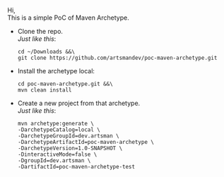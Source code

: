 Hi,\
This is a simple PoC of Maven Archetype.

* Clone the repo.\
  _Just like this_:

  ```
  cd ~/Downloads &&\
  git clone https://github.com/artsmandev/poc-maven-archetype.git
  ```

* Install the archetype local:

  ```
  cd poc-maven-archetype.git &&\
  mvn clean install
  ```

* Create a new project from that archetype.\
  _Just like this_:

  ```
  mvn archetype:generate \
  -DarchetypeCatalog=local \
  -DarchetypeGroupId=dev.artsman \
  -DarchetypeArtifactId=poc-maven-archetype \
  -DarchetypeVersion=1.0-SNAPSHOT \
  -DinteractiveMode=false \
  -DgroupId=dev.artsman \
  -DartifactId=poc-maven-archetype-test
  ```

